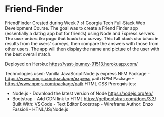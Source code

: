 # Friend-Finder
FriendFinder
Created during Week 7 of Georgia Tech Full-Stack Web Development Course. The goal was to create a Friend Finder app (essentially a dating app but for friends) using Node and Express servers. The user enters the page that leads to a survey. This full-stack site takes in results from the users' surveys, then compare the answers with those from other users. The app will then display the name and picture of the user with the best overall match.

Deployed on Heroku:
https://vast-journey-91513.herokuapp.com/

Technologies used:
Vanilla JavaScript
Node.js
express NPM Package - https://www.npmjs.com/package/express
path NPM Package - https://www.npmjs.com/package/path
HTML
CSS
Prerequisites:
- Node.js - Download the latest version of Node https://nodejs.org/en/
- Bootstrap - Add CDN link to HTML https://getbootstrap.com/docs/3.3/
Built With:
VS Code - Text Editor
Bootstrap - Wireframe
Author:
Enzo Fassioli - HTML/JS/Node.js 
